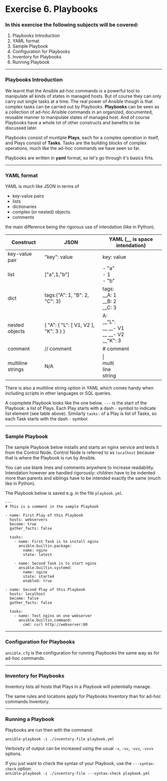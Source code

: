 # Exercise 6. Playbooks

### In this exercise the following subjects will be covered:

1. Playbooks Introduction
1. YAML format
1. Sample Playbook
1. Configuration for Playbooks
1. Inventory for Playbooks
1. Running Playbook

---
### Playbooks Introduction

We learnt that the Ansible ad-hoc commands is a powerful tool to manipulate all kinds of states in managed hosts. But of course they can only carry out single tasks at a time. The real power of Ansible though is that complex tasks can be carried out by Playbooks. **Playbooks** can be seen as a collection of ad-hoc Ansible commands in an organized, documented, reusable manner to manipulate states of managed host. And of course Playbooks have a whole lot of other constructs and benefits to be discussed later.

Playbooks consist of muntiple **Plays**, each for a complex operation in itself, and Plays consist of **Tasks**. Tasks are the building blocks of complex operations, much like the ad-hoc commands we have seen so far.

Playbooks are written in **yaml** format, so let's go through it's basics firts.

---
### YAML format

YAML is much like JSON in terms of 

* key-value pairs
* lists
* dictionaries
* complex (or nested) objects
* comments

the main difference being the rigorous use of intendation (like in Python).

| Construct | JSON | YAML (__ is space intendation) |
| --------- | ---- | ---- |
| key-value pair | "key": value | key: value |
| list | ["a",1,"b"] | - "a"<br> - 1<br> - "b" |
| dict | tags:{"A": 1, "B": 2, "C": 3} | tags:<br>__A: 1<br>__B: 2<br>__C: 3 |
| nested objects | { "A": { "L": [ V1, V2 ], "K": 3 } } | A: <br> __"L": <br> __ __- V1 <br> __ __- V2 <br> __"K": 3 |
| comment | // comment | # comment |
| multiline strings | N/A | \| <br> multi <br> line <br> string |

There is also a multiline string option in YAML which comes handy when including scripts in other languages or SQL queries.

A copmplete Playbook looks like the one below. `---` is the start of the Playbook: a list of Plays. Each Play starts with a dash `-` symbol to indicate list element (see table above). Similarly `tasks:` of a Play is list of Tasks, so each Task starts with the dash `-` symbol.

---
### Sample Playbook

The sample Playbook below installs and starts an nginx service and tests it from the Control Node. Control Node is referred to as `localhost` because that is where the Playbook is run by Ansible.

You can use blank lines and comments anywhere to increase readability. Intendation however are handled rigorously: children have to be indented more than parents and siblings have to be intended exactly the same (much like in Python).

The Playbook below is saved e.g. in the file `playbook.yml`. 

```
---
# This is a comment in the sample Playbook

- name: First Play of this Playbook
  hosts: webservers
  become: true
  gather_facts: false

  tasks:
    - name: First Task is to install nginx
      ansible.builtin.package:
        name: nginx
        state: latest

    - name: Second Task is to start nginx
      ansible.builtin.systemd:
        name: nginx
        state: started
        enabled: true

- name: Second Play of this Playbook
  hosts: localhost
  become: false
  gather_facts: false

  tasks:
    - name: Test nginx on one webserver
      ansible.builtin.command:
        cmd: curl http://webserver:80
```

---
### Configuration for Playbooks

`ansible.cfg` is the configuration for running Playbooks the same way as for ad-hoc commands.

---
### Inventory for Playbooks

Inventory lists all hosts that Plays in a Playbook will potentially manage.

The same rules and locations apply for Playbooks Inventory than for ad-hoc commands Inventory.

---
### Running a Playbook

Playbooks are run then with the command:

`ansible-playbook -i ./inventory-file playbook.yml`

Verbosity of output can be increased using the usual `-v`, `-vv`, `-vvv`, `-vvvv` options.

If you just want to check the syntax of your Playbook, use the `---syntax-check` option:  
`ansible-playbook -i ./inventory-file ---syntax-check playbook.yml`




